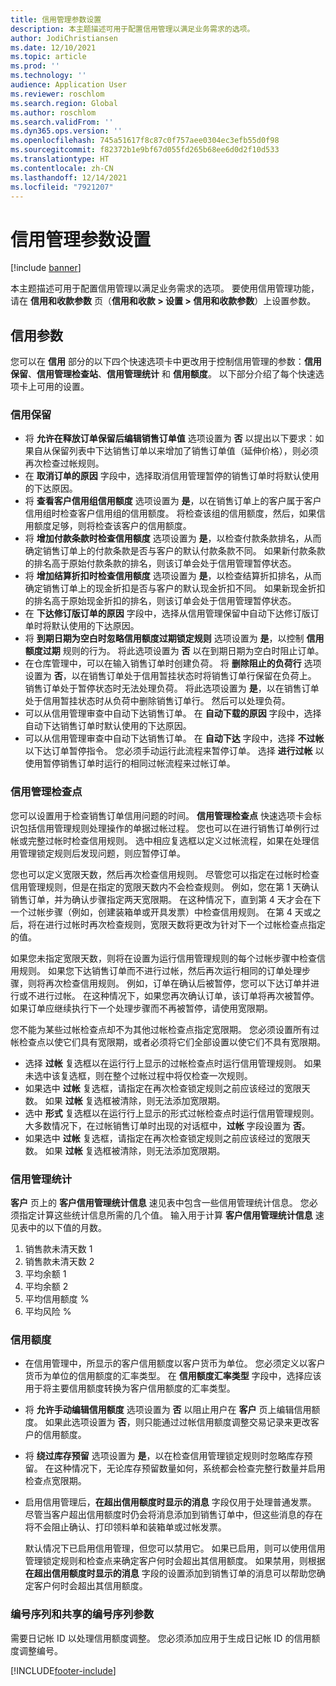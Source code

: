 ```yaml
---
title: 信用管理参数设置
description: 本主题描述可用于配置信用管理以满足业务需求的选项。
author: JodiChristiansen
ms.date: 12/10/2021
ms.topic: article
ms.prod: ''
ms.technology: ''
audience: Application User
ms.reviewer: roschlom
ms.search.region: Global
ms.author: roschlom
ms.search.validFrom: ''
ms.dyn365.ops.version: ''
ms.openlocfilehash: 745a51617f8c87c0f757aee0304ec3efb55d0f98
ms.sourcegitcommit: f82372b1e9bf67d055fd265b68ee6d0d2f10d533
ms.translationtype: HT
ms.contentlocale: zh-CN
ms.lasthandoff: 12/14/2021
ms.locfileid: "7921207"
---
```

# <a name="credit-management-parameters-setup"></a>信用管理参数设置

[!include [banner](../includes/banner.md)]

本主题描述可用于配置信用管理以满足业务需求的选项。 要使用信用管理功能，请在 **信用和收款参数** 页（**信用和收款 \> 设置 \> 信用和收款参数**）上设置参数。

## <a name="credit-parameters"></a>信用参数

您可以在 **信用** 部分的以下四个快速选项卡中更改用于控制信用管理的参数：**信用保留**、**信用管理检查站**、**信用管理统计** 和 **信用额度**。 以下部分介绍了每个快速选项卡上可用的设置。

### <a name="credit-holds"></a>信用保留

- 将 **允许在释放订单保留后编辑销售订单值** 选项设置为 **否** 以提出以下要求：如果自从保留列表中下达销售订单以来增加了销售订单值（延伸价格），则必须再次检查过帐规则。
- 在 **取消订单的原因** 字段中，选择取消信用管理暂停的销售订单时将默认使用的下达原因。
- 将 **查看客户信用组信用额度** 选项设置为 **是**，以在销售订单上的客户属于客户信用组时检查客户信用组的信用额度。 将检查该组的信用额度，然后，如果信用额度足够，则将检查该客户的信用额度。
- 将 **增加付款条款时检查信用额度** 选项设置为 **是**，以检查付款条款排名，从而确定销售订单上的付款条款是否与客户的默认付款条款不同。 如果新付款条款的排名高于原始付款条款的排名，则该订单会处于信用管理暂停状态。
- 将 **增加结算折扣时检查信用额度** 选项设置为 **是**，以检查结算折扣排名，从而确定销售订单上的现金折扣是否与客户的默认现金折扣不同。 如果新现金折扣的排名高于原始现金折扣的排名，则该订单会处于信用管理暂停状态。
- 在 **下达修订版订单的原因** 字段中，选择从信用管理保留中自动下达修订版订单时将默认使用的下达原因。
- 将 **到期日期为空白时忽略信用额度过期锁定规则** 选项设置为 **是**，以控制 **信用额度过期** 规则的行为。 将此选项设置为 **否** 以在到期日期为空白时阻止订单。
- 在仓库管理中，可以在输入销售订单时创建负荷。 将 **删除阻止的负荷行** 选项设置为 **否**，以在销售订单处于信用暂挂状态时将销售订单行保留在负荷上。 销售订单处于暂停状态时无法处理负荷。 将此选项设置为 **是**，以在销售订单处于信用暂挂状态时从负荷中删除销售订单行。 然后可以处理负荷。
- 可以从信用管理审查中自动下达销售订单。 在 **自动下载的原因** 字段中，选择自动下达销售订单时默认使用的下达原因。
- 可以从信用管理审查中自动下达销售订单。 在 **自动下达** 字段中，选择 **不过帐** 以下达订单暂停指令。 您必须手动运行此流程来暂停订单。 选择 **进行过帐** 以使用暂停销售订单时运行的相同过帐流程来过帐订单。

### <a name="credit-management-checkpoint"></a>信用管理检查点

您可以设置用于检查销售订单信用问题的时间。 **信用管理检查点** 快速选项卡会标识包括信用管理规则处理操作的单据过帐过程。 您也可以在进行销售订单例行过帐或完整过帐时检查信用规则。 选中相应复选框以定义过帐流程，如果在处理信用管理锁定规则后发现问题，则应暂停订单。

您也可以定义宽限天数，然后再次检查信用规则。 尽管您可以指定在过帐时检查信用管理规则，但是在指定的宽限天数内不会检查规则。 例如，您在第 1 天确认销售订单，并为确认步骤指定两天宽限期。 在这种情况下，直到第 4 天才会在下一个过帐步骤（例如，创建装箱单或开具发票）中检查信用规则。 在第 4 天或之后，将在进行过帐时再次检查规则，宽限天数将更改为针对下一个过帐检查点指定的值。

如果您未指定宽限天数，则将在设置为运行信用管理规则的每个过帐步骤中检查信用规则。 如果您下达销售订单而不进行过帐，然后再次运行相同的订单处理步骤，则将再次检查信用规则。 例如，订单在确认后被暂停，您可以下达订单并进行或不进行过帐。 在这种情况下，如果您再次确认订单，该订单将再次被暂停。 如果订单应继续执行下一个处理步骤而不再被暂停，请使用宽限期。

您不能为某些过帐检查点却不为其他过帐检查点指定宽限期。 您必须设置所有过帐检查点以使它们具有宽限期，或者必须将它们全部设置以使它们不具有宽限期。

- 选择 **过帐** 复选框以在运行行上显示的过帐检查点时运行信用管理规则。 如果未选中该复选框，则在整个过帐过程中将仅检查一次规则。
- 如果选中 **过帐** 复选框，请指定在再次检查锁定规则之前应该经过的宽限天数。 如果 **过帐** 复选框被清除，则无法添加宽限期。
- 选中 **形式** 复选框以在运行行上显示的形式过帐检查点时运行信用管理规则。 大多数情况下，在过帐销售订单时出现的对话框中，**过帐** 字段设置为 **否**。
- 如果选中 **过帐** 复选框，请指定在再次检查锁定规则之前应该经过的宽限天数。 如果 **过帐** 复选框被清除，则无法添加宽限期。

### <a name="credit-management-statistics"></a>信用管理统计

**客户** 页上的 **客户信用管理统计信息** 速见表中包含一些信用管理统计信息。 您必须指定计算这些统计信息所需的几个值。 输入用于计算 **客户信用管理统计信息** 速见表中的以下值的月数。

1. 销售款未清天数 1
2. 销售款未清天数 2
3. 平均余额 1
4. 平均余额 2
5. 平均信用额度 %
6. 平均风险 %

### <a name="credit-limits"></a>信用额度

- 在信用管理中，所显示的客户信用额度以客户货币为单位。 您必须定义以客户货币为单位的信用额度的汇率类型。 在 **信用额度汇率类型** 字段中，选择应该用于将主要信用额度转换为客户信用额度的汇率类型。
- 将 **允许手动编辑信用额度** 选项设置为 **否** 以阻止用户在 **客户** 页上编辑信用额度。 如果此选项设置为 **否**，则只能通过过帐信用额度调整交易记录来更改客户的信用额度。
- 将 **绕过库存预留** 选项设置为 **是**，以在检查信用管理锁定规则时忽略库存预留。 在这种情况下，无论库存预留数量如何，系统都会检查完整行数量并启用检查点宽限期。
- 启用信用管理后，**在超出信用额度时显示的消息** 字段仅用于处理普通发票。 尽管当客户超出信用额度时仍会将消息添加到销售订单中，但这些消息的存在将不会阻止确认、打印领料单和装箱单或过帐发票。

    默认情况下已启用信用管理，但您可以禁用它。 如果已启用，则可以使用信用管理锁定规则和检查点来确定客户何时会超出其信用额度。 如果禁用，则根据 **在超出信用额度时显示的消息** 字段的设置添加到销售订单的消息可以帮助您确定客户何时会超出其信用额度。

### <a name="number-sequences-and-shared-number-sequence-parameters"></a>编号序列和共享的编号序列参数

需要日记帐 ID 以处理信用额度调整。 您必须添加应用于生成日记帐 ID 的信用额度调整编号。


[!INCLUDE[footer-include](../../includes/footer-banner.md)]
